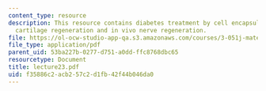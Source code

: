 ```yaml
---
content_type: resource
description: This resource contains diabetes treatment by cell encapsulation, in vitro
  cartilage regeneration and in vivo nerve regeneration.
file: https://ol-ocw-studio-app-qa.s3.amazonaws.com/courses/3-051j-materials-for-biomedical-applications-spring-2006/f35886c2acb257c2d1fb42f44b046da0_lecture23.pdf
file_type: application/pdf
parent_uid: 53ba227b-0277-d751-a0dd-ffc8768dbc65
resourcetype: Document
title: lecture23.pdf
uid: f35886c2-acb2-57c2-d1fb-42f44b046da0
---
```

